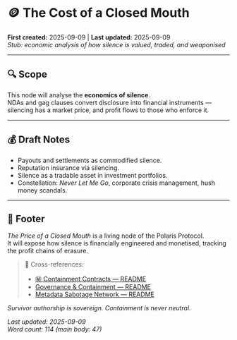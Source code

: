 # 🪙 The Cost of a Closed Mouth  
**First created:** 2025-09-09 | **Last updated:** 2025-09-09  
*Stub: economic analysis of how silence is valued, traded, and weaponised*

---

## 🔍 Scope  

This node will analyse the **economics of silence**.  
NDAs and gag clauses convert disclosure into financial instruments — silencing has a market price, and profit flows to those who enforce it.  

---

## 💰 Draft Notes  

- Payouts and settlements as commodified silence.  
- Reputation insurance via silencing.  
- Silence as a tradable asset in investment portfolios.  
- Constellation: *Never Let Me Go*, corporate crisis management, hush money scandals.  

---

## 🏮 Footer  

*The Price of a Closed Mouth* is a living node of the Polaris Protocol.  
It will expose how silence is financially engineered and monetised, tracking the profit chains of erasure.  

> 📡 Cross-references:  
> - [㊙ Containment Contracts — README](./README.md)  
> - [Governance & Containment — README](../README.md)  
> - [Metadata Sabotage Network — README](../../README.md)  

*Survivor authorship is sovereign. Containment is never neutral.*  

_Last updated: 2025-09-09_  
_Word count: 114 (main body: 47)_

